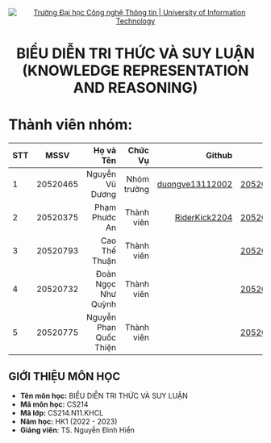 <!-- Banner -->
<p align="center">
  <a href="https://www.uit.edu.vn/" title="Trường Đại học Công nghệ Thông tin" style="border: none;">
    <img src="https://i.imgur.com/WmMnSRt.png" alt="Trường Đại học Công nghệ Thông tin | University of Information Technology">
  </a>
</p>

<!-- Header -->
<h1 align="center"><b>BIỂU DIỄN TRI THỨC VÀ SUY LUẬN<br>(KNOWLEDGE REPRESENTATION AND REASONING)</b></h>

<!-- Main -->
# Thành viên nhóm:
| STT    | MSSV          | Họ và Tên              |Chức Vụ    | Github                                                  | Email                   |
| ------ |:-------------:| ----------------------:|----------:|--------------------------------------------------------:|-------------------------:
| 1      | 20520465      | Nguyễn Vũ Dương        |Nhóm trưởng|[duongve13112002](https://github.com/duongve13112002)    |20520465@gm.uit.edu.vn   |
| 2      | 20520375      | Phạm Phước An     |Thành viên |[RiderKick2204](https://github.com/RiderKick2204)    |20520375@gm.uit.edu.vn   |
| 3      | 20520793      | Cao Thế Thuận     |Thành viên |    |20520793@gm.uit.edu.vn   |
| 4      | 20520732      | Đoàn Ngọc Như Quỳnh     |Thành viên |    |20520732@gm.uit.edu.vn   |
| 5      | 20520775      | Nguyễn Phan Quốc Thiện     |Thành viên |    |20520775@gm.uit.edu.vn   |

## GIỚI THIỆU MÔN HỌC
* **Tên môn học:** BIỂU DIỄN TRI THỨC VÀ SUY LUẬN
* **Mã môn học:** CS214
* **Mã lớp:** CS214.N11.KHCL
* **Năm học:** HK1 (2022 - 2023)
* **Giảng viên**: TS. Nguyễn Đình Hiển
